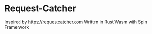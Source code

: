# Request-Catcher

Inspired by https://requestcatcher.com
Written in Rust/Wasm with Spin Framerwork  
